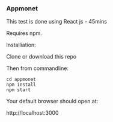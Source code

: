 ### Appmonet

This test is done using React js - 45mins

Requires npm.

Installiation:

Clone or download this repo

Then from commandline:
```
cd appmonet
npm install
npm start
```
Your default browser should open at:

http://localhost:3000
